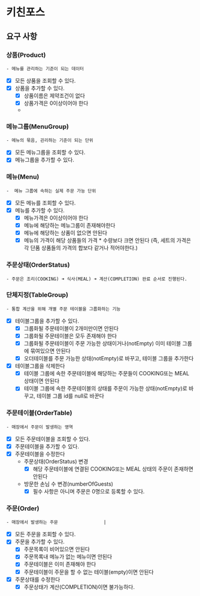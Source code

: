 # 키친포스

## 요구 사항
### 상품(Product)
    - 메뉴를 관리하는 기준이 되는 데이터
-[x] 모든 상품을 조회할 수 있다.
-[x] 상품을 추가할 수 있다.
    -[x] 상품이름은 제약조건이 없다
    -[x] 상품가격은 0이상이어야 한다
    - 
### 메뉴그룹(MenuGroup)
    - 메뉴의 묶음, 괸리하는 기준이 되는 단위
-[x] 모든 메뉴그룹을 조회할 수 있다.
-[x] 메뉴그룹을 추가할 수 있다.

### 메뉴(Menu)
    -  메뉴 그룹에 속하는 실제 주문 가능 단위  
-[x] 모든 메뉴를 조회할 수 있다.
-[x] 메뉴를 추가할 수 있다.
    -[x] 메뉴가격은 0이상이어야 한다
    -[x] 메뉴에 해당하는 메뉴그룹이 존재해야한다
    -[x] 메뉴에 해당하는 상품이 없으면 안된다
    -[x] 메뉴의 가격이 해당 상품들의 가격 * 수량보다 크면 안된다 (즉, 세트의 가격은 각 단품 상품들의 가격의 합보다 같거나 적어야한다.)

### 주문상태(OrderStatus)
    - 주문은 조리(COOKING) ➜ 식사(MEAL) ➜ 계산(COMPLETION) 완료 순서로 진행된다.

### 단체지정(TableGroup)
    - 통합 계산을 위해 개별 주문 테이블을 그룹화하는 기능
-[x] 테이블그룹을 추가할 수 있다.
    -[x] 그룹화될 주문테이블이 2개미만이면 안된다
    -[x] 그룹화될 주문테이블은 모두 존재해야 한다
    -[x] 그룹화될 주문테이블이 주문 가능한 상태이거나(notEmpty) 이미 테이블 그룹에 묶여있으면 안된다
    -[x] 오더테이블를 주문 가능한 상태(notEmpty)로 바꾸고, 테이블 그룹을 추가한다
-[x] 테이블그룹을 삭제한다
    -[x] 테이블 그룹에 속한 주문테이블에 해당하는 주문들이 COOKING또는 MEAL 상태이면 안된다
    -[x] 테이블 그룹에 속한 주문테이블의 상태를 주문이 가능한 상태(notEmpty)로 바꾸고, 테이블 그룹 id를 null로 바꾼다

### 주문테이블(OrderTable)
    - 매장에서 주문이 발생하는 영역
-[x] 모든 주문테이블을 조회할 수 있다.
-[x] 주문테이블을 추가할 수 있다.
-[x] 주문테이블을 수정한다
    - 주문상태(OrderStatus) 변경
        -[x] 해당 주문테이블에 연결된 COOKING또는 MEAL 상태의 주문이 존재하면 안된다
    - 방문한 손님 수 변경(numberOfGuests)
        -[x] 필수 사항은 아니며 주문은 0명으로 등록할 수 있다.

### 주문(Order)
    - 매장에서 발생하는 주문                 |
-[x] 모든 주문을 조회할 수 있다.
-[x] 주문을 추가할 수 있다.
    -[x] 주문목록이 비어있으면 안된다
    -[x] 주문목록내 메뉴가 없는 메뉴이면 안된다
    -[x] 주문테이블은 이미 존재해야 한다
    -[x] 주문테이블이 주문을 할 수 없는 테이블(empty)이면 안된다
-[x] 주문상태를 수정한다
    -[x] 주문상태가 계산(COMPLETION)이면 불가능하다.
